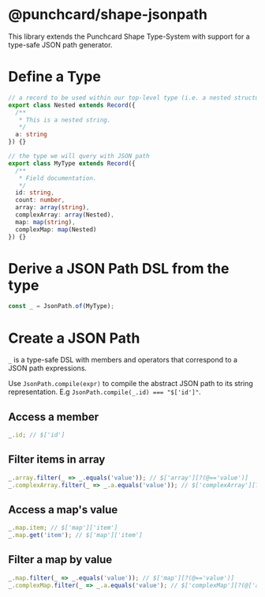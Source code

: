 # @punchcard/shape-jsonpath

This library extends the Punchcard Shape Type-System with support for a type-safe JSON path generator.

# Define a Type
```ts
// a record to be used within our top-level type (i.e. a nested structure).
export class Nested extends Record({
  /**
   * This is a nested string.
   */
  a: string
}) {}

// the type we will query with JSON path
export class MyType extends Record({
  /**
   * Field documentation.
   */
  id: string,
  count: number,
  array: array(string),
  complexArray: array(Nested),
  map: map(string),
  complexMap: map(Nested)
}) {}
```

# Derive a JSON Path DSL from the type
```ts
const _ = JsonPath.of(MyType);
```

# Create a JSON Path
`_` is a type-safe DSL with members and operators that correspond to a JSON path expressions.

Use `JsonPath.compile(expr)` to compile the abstract JSON path to its string representation. E.g `JsonPath.compile(_.id) === "$['id']"`.

## Access a member
```ts
_.id; // $['id']
```

## Filter items in array

```ts
_.array.filter(_ => _.equals('value')); // $['array'][?(@=='value')]
_.complexArray.filter(_ => _.a.equals('value')); // $['complexArray'][?(@['a']=='value')]
```

## Access a map's value

```ts
_.map.item; // $['map']['item']
_.map.get('item'); // $['map']['item']
```

## Filter a map by value
```ts
_.map.filter(_ => _.equals('value')); // $['map'][?(@=='value')]
_.complexMap.filter(_ => _.a.equals('value'); // $['complexMap'][?(@['a']=='value')]
```
